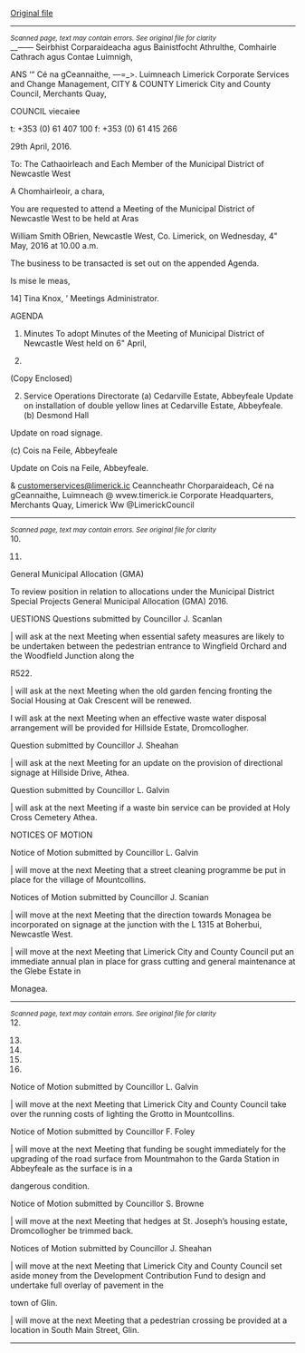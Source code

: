[Original file](https://www.limerick.ie/sites/default/files/media/documents/2017-06/Agenda%20-%20Municipal%20District%20of%20Newcastle%20West%20-%204th%20May%202016.pdf)

---
*<small>Scanned page, text may contain errors. See original file for clarity</small>*  
__—— Seirbhist Corparaideacha agus Bainistfocht Athrulthe,
Comhairle Cathrach agus Contae Luimnigh,

ANS ‘“ Cé na gCeannaithe,
—=_>. Luimneach
Limerick Corporate Services and Change Management,
CITY & COUNTY Limerick City and County Council,
Merchants Quay,

COUNCIL  viecaiee

t: +353 (0) 61 407 100
f: +353 (0) 61 415 266

29th April, 2016.

To: The Cathaoirleach and Each Member of the Municipal District of Newcastle West

A Chomhairleoir, a chara,

You are requested to attend a Meeting of the Municipal District of Newcastle West to be held at Aras

William Smith OBrien, Newcastle West, Co. Limerick, on Wednesday, 4" May, 2016 at 10.00 a.m.

The business to be transacted is set out on the appended Agenda.

Is mise le meas,

14]
Tina Knox, '
Meetings Administrator.

AGENDA

1. Minutes
To adopt Minutes of the Meeting of Municipal District of Newcastle West held on 6" April,

2016.
(Copy Enclosed)

2. Service Operations Directorate
(a) Cedarville Estate, Abbeyfeale
Update on installation of double yellow lines at Cedarville Estate, Abbeyfeale.
(b) Desmond Hall

Update on road signage.

(c) Cois na Feile, Abbeyfeale

Update on Cois na Feile, Abbeyfeale.

& customerservices@limerick.ic
Ceanncheathr Chorparaideach, Cé na gCeannaithe, Luimneach @ wvew.timerick.ie
Corporate Headquarters, Merchants Quay, Limerick Ww @LimerickCouncil


---
*<small>Scanned page, text may contain errors. See original file for clarity</small>*  
10.

11.

General Municipal Allocation (GMA)

To review position in relation to allocations under the Municipal District Special Projects
General Municipal Allocation (GMA) 2016.

UESTIONS
Questions submitted by Councillor J. Scanlan

| will ask at the next Meeting when essential safety measures are likely to be undertaken
between the pedestrian entrance to Wingfield Orchard and the Woodfield Junction along the

R522.

| will ask at the next Meeting when the old garden fencing fronting the Social Housing at Oak
Crescent will be renewed.

I will ask at the next Meeting when an effective waste water disposal arrangement will be
provided for Hillside Estate, Dromcollogher.

Question submitted by Councillor J. Sheahan

| will ask at the next Meeting for an update on the provision of directional signage at Hillside
Drive, Athea.

Question submitted by Councillor L. Galvin

| will ask at the next Meeting if a waste bin service can be provided at Holy Cross Cemetery
Athea.

NOTICES OF MOTION

Notice of Motion submitted by Councillor L. Galvin

| will move at the next Meeting that a street cleaning programme be put in place for the
village of Mountcollins.

Notices of Motion submitted by Councillor J. Scanian

| will move at the next Meeting that the direction towards Monagea be incorporated on
signage at the junction with the L 1315 at Boherbui, Newcastle West.

| will move at the next Meeting that Limerick City and County Council put an immediate
annual plan in place for grass cutting and general maintenance at the Glebe Estate in

Monagea.


---
*<small>Scanned page, text may contain errors. See original file for clarity</small>*  
12.

13.

14.

15.

16.

Notice of Motion submitted by Councillor L. Galvin

| will move at the next Meeting that Limerick City and County Council take over the running
costs of lighting the Grotto in Mountcollins.

Notice of Motion submitted by Councillor F. Foley

| will move at the next Meeting that funding be sought immediately for the upgrading of the
road surface from Mountmahon to the Garda Station in Abbeyfeale as the surface is in a

dangerous condition.

Notice of Motion submitted by Councillor S. Browne

| will move at the next Meeting that hedges at St. Joseph’s housing estate, Dromcollogher be
trimmed back.

Notices of Motion submitted by Councillor J. Sheahan

| will move at the next Meeting that Limerick City and County Council set aside money from
the Development Contribution Fund to design and undertake full overlay of pavement in the

town of Glin.

| will move at the next Meeting that a pedestrian crossing be provided at a location in South
Main Street, Glin.


---
